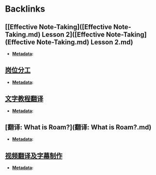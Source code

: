 
# Backlinks
## [[Effective Note-Taking]([Effective Note-Taking.md) Lesson 2]([Effective Note-Taking](Effective Note-Taking.md) Lesson 2.md)
- **[Metadata](Metadata.md):**

## [岗位分工](岗位分工.md)
- **[Metadata](Metadata.md):**

## [文字教程翻译](文字教程翻译.md)
- **[Metadata](Metadata.md):**

## [翻译: What is Roam?](翻译: What is Roam?.md)
- **[Metadata](Metadata.md):**

## [视频翻译及字幕制作](视频翻译及字幕制作.md)
- **[Metadata](Metadata.md):**

